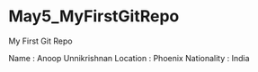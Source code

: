 # May5_MyFirstGitRepo
My First Git Repo

Name : Anoop Unnikrishnan
Location : Phoenix
Nationality : India

